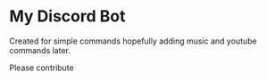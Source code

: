 # My Discord Bot
Created for simple commands hopefully adding music and youtube commands later.

Please contribute